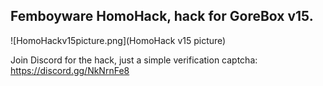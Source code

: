 ## Femboyware HomoHack, hack for GoreBox v15.

![HomoHackv15picture.png](HomoHack v15 picture)

Join Discord for the hack, just a simple verification captcha:
https://discord.gg/NkNrnFe8
